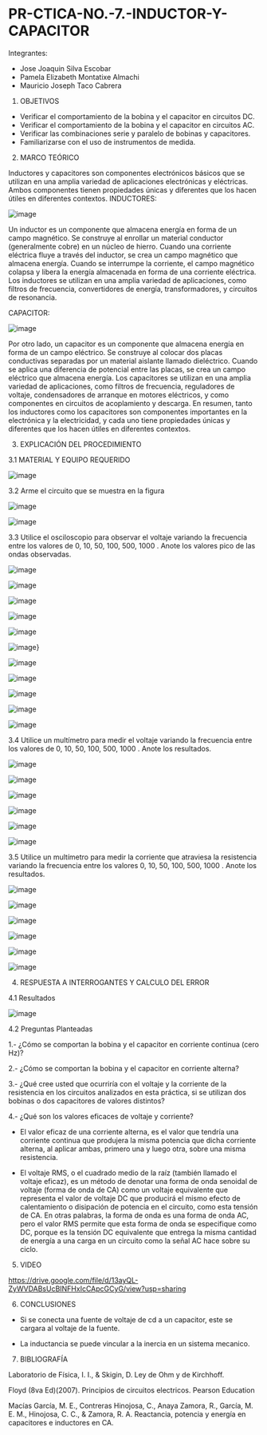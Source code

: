 # PR-CTICA-NO.-7.-INDUCTOR-Y-CAPACITOR


Integrantes:

- Jose Joaquin Silva Escobar
- Pamela Elizabeth Montatixe Almachi
- Mauricio Joseph Taco Cabrera

1. OBJETIVOS

- Verificar el comportamiento de la bobina y el capacitor en circuitos DC.
- Verificar el comportamiento de la bobina y el capacitor en circuitos AC.
- Verificar las combinaciones serie y paralelo de bobinas y capacitores.
- Familiarizarse con el uso de instrumentos de medida.


2. MARCO TEÓRICO

Inductores y capacitores son componentes electrónicos básicos que se utilizan en una amplia variedad de aplicaciones electrónicas y eléctricas. Ambos componentes tienen propiedades únicas y diferentes que los hacen útiles en diferentes contextos.
INDUCTORES:
 
![image](https://user-images.githubusercontent.com/117045943/218106473-1b42bdf8-ace5-4ee7-afd5-e7eb23054dcf.png)

Un inductor es un componente que almacena energía en forma de un campo magnético. Se construye al enrollar un material conductor (generalmente cobre) en un núcleo de hierro. Cuando una corriente eléctrica fluye a través del inductor, se crea un campo magnético que almacena energía. Cuando se interrumpe la corriente, el campo magnético colapsa y libera la energía almacenada en forma de una corriente eléctrica.
Los inductores se utilizan en una amplia variedad de aplicaciones, como filtros de frecuencia, convertidores de energía, transformadores, y circuitos de resonancia.

CAPACITOR:

![image](https://user-images.githubusercontent.com/117045943/218106503-60c2ecec-c1e7-475b-afef-b28a5da42c09.png)
 
Por otro lado, un capacitor es un componente que almacena energía en forma de un campo eléctrico. Se construye al colocar dos placas conductivas separadas por un material aislante llamado dieléctrico. Cuando se aplica una diferencia de potencial entre las placas, se crea un campo eléctrico que almacena energía.
Los capacitores se utilizan en una amplia variedad de aplicaciones, como filtros de frecuencia, reguladores de voltaje, condensadores de arranque en motores eléctricos, y como componentes en circuitos de acoplamiento y descarga.
En resumen, tanto los inductores como los capacitores son componentes importantes en la electrónica y la electricidad, y cada uno tiene propiedades únicas y diferentes que los hacen útiles en diferentes contextos.


3. EXPLICACIÓN DEL PROCEDIMIENTO

3.1 MATERIAL Y EQUIPO REQUERIDO

![image](https://user-images.githubusercontent.com/117045943/217972902-c726c3d0-06c2-483e-8e81-2877393b96b7.png)

3.2 Arme el circuito que se muestra en la figura

![image](https://user-images.githubusercontent.com/117045943/217972946-78bc1179-ed1b-43ae-b24a-8cca5f61b086.png)

![image](https://user-images.githubusercontent.com/117045943/217972974-6428bf6b-b6b6-4b4f-96da-a16038d4311f.png)

3.3 Utilice el osciloscopio para observar el voltaje  variando la frecuencia entre los
valores de 0, 10, 50, 100, 500, 1000 . Anote los valores pico de las ondas observadas.

![image](https://user-images.githubusercontent.com/117045943/217976871-7f2861cc-9b05-4429-ab14-af84af322b81.png)

![image](https://user-images.githubusercontent.com/117045943/217976702-350789ff-5049-4e63-9731-a6bb3c4752e5.png)

![image](https://user-images.githubusercontent.com/117045943/217977602-71429a95-cdc1-4d51-a2c5-e38c4d6b507c.png)

![image](https://user-images.githubusercontent.com/117045943/217977785-179a4d2c-9546-445f-86ec-e1579fb23dd8.png)

![image](https://user-images.githubusercontent.com/117045943/217977856-ef40256a-fb7d-4a39-bddc-091894a9df54.png)

![image](https://user-images.githubusercontent.com/117045943/217978062-48ea852a-1993-4ecc-afc6-2c482dd4daa4.png)}

![image](https://user-images.githubusercontent.com/117045943/217981798-cf8454df-a485-491d-91e2-086cc37df448.png)

![image](https://user-images.githubusercontent.com/117045943/217981818-2d5faa25-15b7-480c-80ff-42b0229eac09.png)

![image](https://user-images.githubusercontent.com/117045943/217981831-ebdc3157-0ec4-437e-9418-5e9c48222ada.png)

![image](https://user-images.githubusercontent.com/117045943/217982400-ed5d9996-6f42-4eb9-a4f7-e3d8afa494d5.png)

![image](https://user-images.githubusercontent.com/117045943/217982837-87d960c2-f2e0-45b1-9eaa-c8cd0486f36d.png)

3.4 Utilice un multímetro para medir el voltaje  variando la frecuencia entre los valores
de 0, 10, 50, 100, 500, 1000 . Anote los resultados.

![image](https://user-images.githubusercontent.com/117045943/217973910-0af4ac26-94d1-4c38-8c7a-76933f20a196.png)

![image](https://user-images.githubusercontent.com/117045943/217973878-34220c3f-42c8-4081-b2d5-b8baa80cef73.png)

![image](https://user-images.githubusercontent.com/117045943/217974418-f8ab84f0-4ca4-4153-b96c-ab47f77636c1.png)

![image](https://user-images.githubusercontent.com/117045943/217974478-a2bef83f-9f25-4ceb-9c5e-1db98ce90ff9.png)

![image](https://user-images.githubusercontent.com/117045943/217974538-1304049b-7d07-44b8-948a-2e89bfb7049d.png)

![image](https://user-images.githubusercontent.com/117045943/217974606-a192d2ef-76aa-487b-a6f1-0138615dfd5b.png)

3.5 Utilice un multímetro para medir la corriente que atraviesa la resistencia variando la
frecuencia entre los valores 0, 10, 50, 100, 500, 1000 . Anote los resultados.

![image](https://user-images.githubusercontent.com/117045943/217975906-d34082ed-6096-4fcf-b245-19b375b1c42a.png)

![image](https://user-images.githubusercontent.com/117045943/217975876-272f36d6-dbe9-484b-b133-77df4256f47e.png)

![image](https://user-images.githubusercontent.com/117045943/217976002-3c60291c-cb6e-4a41-a857-13bdf7398cb5.png)

![image](https://user-images.githubusercontent.com/117045943/217976064-29eb07c3-272c-4a00-9e4f-9077568a7120.png)

![image](https://user-images.githubusercontent.com/117045943/217976183-137bda0c-943a-4aa6-bb29-87c927b11419.png)

![image](https://user-images.githubusercontent.com/117045943/217976284-3f5f84bc-3ec9-4cc5-9ddd-5b394f58b813.png)


4. RESPUESTA A INTERROGANTES Y CALCULO DEL ERROR


4.1 Resultados

![image](https://user-images.githubusercontent.com/117045943/217983178-447eb696-1212-426d-b472-1b465ffa171f.png)



4.2 Preguntas Planteadas

1.- ¿Cómo se comportan la bobina y el capacitor en corriente continua (cero Hz)?



2.- ¿Cómo se comportan la bobina y el capacitor en corriente alterna?


3.- ¿Qué cree usted que ocurriría con el voltaje  y la corriente de la resistencia en los
circuitos analizados en esta práctica, si se utilizan dos bobinas o dos capacitores de valores
distintos?



4.- ¿Qué son los valores eficaces de voltaje y corriente?

- El valor eficaz de una corriente alterna, es el valor que tendría una corriente continua que produjera la misma potencia que dicha corriente alterna, al aplicar ambas, primero una y luego otra, sobre una misma resistencia.

- El voltaje RMS, o el cuadrado medio de la raíz (también llamado el voltaje eficaz), es un método de denotar una forma de onda senoidal de voltaje (forma de onda de CA) como un voltaje equivalente que representa el valor de voltaje DC que producirá el mismo efecto de calentamiento o disipación de potencia en el circuito, como esta tensión de CA. En otras palabras, la forma de onda es una forma de onda AC, pero el valor RMS permite que esta forma de onda se especifique como DC, porque es la tensión DC equivalente que entrega la misma cantidad de energía a una carga en un circuito como la señal AC hace sobre su ciclo.

5. VIDEO

https://drive.google.com/file/d/13ayQL-ZyWVDABsUcBINFHxIcCApcGCyG/view?usp=sharing

6. CONCLUSIONES

- Si se conecta una fuente de voltaje de cd a un capacitor, este se cargara al voltaje de la fuente.

- La inductancia se puede vincular a la inercia en un sistema mecanico.

7. BIBLIOGRAFÍA

Laboratorio de Física, I. I., & Skigin, D. Ley de Ohm y de Kirchhoff.

Floyd (8va Ed)(2007). Principios de circuitos electricos. Pearson Education

Macías García, M. E., Contreras Hinojosa, C., Anaya Zamora, R., García, M. E. M., Hinojosa, C. C., & Zamora, R. A. Reactancia, potencia y energía en capacitores e inductores en CA.
